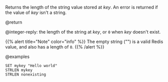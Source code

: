 Returns the length of the string value stored at _key_.
An error is returned if the value of _key_ isn't a string.

@return

@integer-reply: the length of the string at _key_, or `0` when _key_ doesn't exist.

{{% alert title="Note" color="info" %}}
The empty string ("") is a valid Redis value, and also has a length of `0`.
{{% /alert %}}

@examples

```cli
SET mykey "Hello world"
STRLEN mykey
STRLEN nonexisting
```
